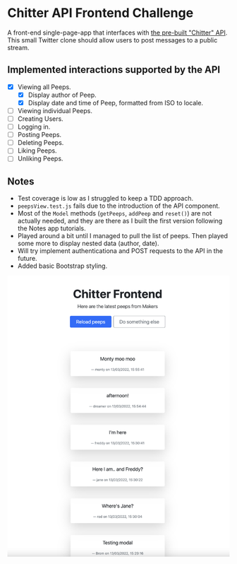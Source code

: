 # Chitter API Frontend Challenge

A front-end single-page-app that interfaces with [the pre-built "Chitter" API](https://github.com/makersacademy/chitter_api_backend).
This small Twitter clone should allow users to post messages to a public stream.

Implemented interactions supported by the API
-------

- [x] Viewing all Peeps.
    - [x] Display author of Peep.
    - [x] Display date and time of Peep, formatted from ISO to locale.
- [ ] Viewing individual Peeps.
- [ ] Creating Users.
- [ ] Logging in.
- [ ] Posting Peeps.
- [ ] Deleting Peeps.
- [ ] Liking Peeps.
- [ ] Unliking Peeps.

Notes
---

- Test coverage is low as I struggled to keep a TDD approach.
- `peepsView.test.js` fails due to the introduction of the API component.
- Most of the `Model` methods (`getPeeps`, `addPeep` and `reset()`) are not actually needed, and they are there as I built the first version following the Notes app tutorials.
- Played around a bit until I managed to pull the list of peeps. Then played some more to display nested data (author, date).
- Will try implement authenticationa and POST requests to the API in the future.
- Added basic Bootstrap styling.

![img](chitter-frontend.png)